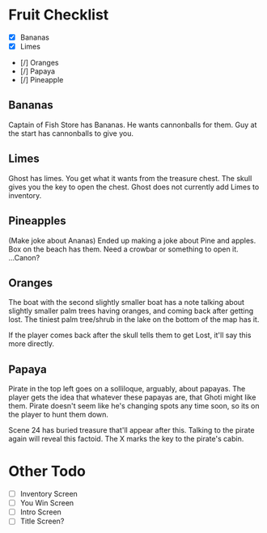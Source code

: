 # Fruit Checklist

- [X] Bananas
- [X] Limes
- [/] Oranges
- [/] Papaya
- [/] Pineapple 

## Bananas

Captain of Fish Store has Bananas. He wants cannonballs for them. Guy at the start has cannonballs to give you.

## Limes

Ghost has limes. You get what it wants from the treasure chest. The skull gives you the key to open the chest.
Ghost does not currently add Limes to inventory.

## Pineapples

(Make joke about Ananas) 
Ended up making a joke about Pine and apples. Box on the beach has them. Need a crowbar or something to open it. ...Canon?

## Oranges

The boat with the second slightly smaller boat has a note talking about slightly smaller palm trees having oranges, and coming back after getting lost. The tiniest palm tree/shrub in the lake on the bottom of the map has it. 

If the player comes back after the skull tells them to get Lost, it'll say this more directly.

## Papaya

Pirate in the top left goes on a solliloque, arguably, about papayas. The player gets the idea that whatever these papayas are, that Ghoti might like them. Pirate doesn't seem like he's changing spots any time soon, so its on the player to hunt them down.

Scene 24 has buried treasure that'll appear after this. Talking to the pirate again will reveal this factoid. The X marks the key to the pirate's cabin.

# Other Todo

- [ ] Inventory Screen
- [ ] You Win Screen
- [ ] Intro Screen
- [ ] Title Screen?